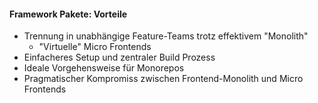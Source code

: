 #### Framework Pakete: Vorteile

- Trennung in unabhängige Feature-Teams trotz effektivem "Monolith"
  - "Virtuelle" Micro Frontends
- Einfacheres Setup und zentraler Build Prozess
- Ideale Vorgehensweise für Monorepos
- Pragmatischer Kompromiss zwischen Frontend-Monolith und Micro Frontends
